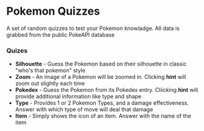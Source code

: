 # Pokemon Quizzes
A set of random quizzes to test your Pokemon knowladge. All data is grabbed from the public PokeAPI database

### Quizes
 - **Silhouette** - Guess the Pokemon based on their silhouette in classic "who's that pokemon" style 
 - **Zoom** - An image of a Pokemon will be zoomed in. Clicking **hint** will zoom out slightly each time
 - **Pokedex** - Guess the Pokemon from its Pokedex entry. Cliicking **hint** will provide additional information like type and shape
 - **Type** - Provides 1 or 2 Pokemon Types, and a damage effectiveness. Answer with which type of move will deal that damage
 - **Item** - Simply shows the icon of an item. Answer with the name of the item
 
 
